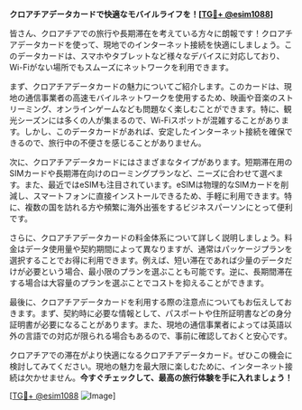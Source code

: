**クロアチアデータカードで快適なモバイルライフを！[[TG💪+ @esim1088](https://t.me/s/esim1088)]**

皆さん、クロアチアでの旅行や長期滞在を考えている方々に朗報です！クロアチアデータカードを使って、現地でのインターネット接続を快適にしましょう。このデータカードは、スマホやタブレットなど様々なデバイスに対応しており、Wi-Fiがない場所でもスムーズにネットワークを利用できます。

まず、クロアチアデータカードの魅力についてご紹介します。このカードは、現地の通信事業者の高速モバイルネットワークを使用するため、映画や音楽のストリーミング、オンラインゲームなども問題なく楽しむことができます。特に、観光シーズンには多くの人が集まるので、Wi-Fiスポットが混雑することがあります。しかし、このデータカードがあれば、安定したインターネット接続を確保できるので、旅行中の不便さを感じることがありません。

次に、クロアチアデータカードにはさまざまなタイプがあります。短期滞在用のSIMカードや長期滞在向けのローミングプランなど、ニーズに合わせて選べます。また、最近ではeSIMも注目されています。eSIMは物理的なSIMカードを削減し、スマートフォンに直接インストールできるため、手軽に利用できます。特に、複数の国を訪れる方や頻繁に海外出張をするビジネスパーソンにとって便利です。

さらに、クロアチアデータカードの料金体系について詳しく説明しましょう。料金はデータ使用量や契約期間によって異なりますが、通常はパッケージプランを選択することでお得に利用できます。例えば、短い滞在であれば少量のデータだけが必要という場合、最小限のプランを選ぶことも可能です。逆に、長期間滞在する場合は大容量のプランを選ぶことでコストを抑えることができます。

最後に、クロアチアデータカードを利用する際の注意点についてもお伝えしておきます。まず、契約時に必要な情報として、パスポートや住所証明書などの身分証明書が必要になることがあります。また、現地の通信事業者によっては英語以外の言語での対応が限られる場合もあるので、事前に確認しておくと安心です。

クロアチアでの滞在がより快適になるクロアチアデータカード。ぜひこの機会に検討してみてください。現地の魅力を最大限に楽しむために、インターネット接続は欠かせません。**今すぐチェックして、最高の旅行体験を手に入れましょう！**

[[TG💪+ @esim1088](https://t.me/s/esim1088) ![Image](https://i.postimg.cc/Y0z9fWf4/image.png)]